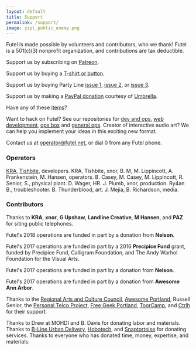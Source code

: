 ```yaml
---
layout: default
title: Support
permalink: /support/
image: yipl_public_enemy.png
---
```


Futel is made possible by volunteers and contributors, who we thank! Futel is a 501(c)(3) nonprofit organization, and contributions are tax deductible.

Support us by subscribing on [Patreon](http://patreon.com/futel).

Support us by buying a [T-shirt or button](http://futel.spreadshirt.com/).

Support us by buying Party Line [issue 1](https://microcosmpublishing.com/catalog/zines/8068), [issue 2](https://microcosmpublishing.com/catalog/zines/8067), or [issue 3](https://microcosmpublishing.com/catalog/zines/9975).

Support us by making a [PayPal donation](https://www.paypal.com/cgi-bin/webscr?cmd=_s-xclick&hosted_button_id=AQGWRM869XTQJ) courtesy of [Umbrella](https://www.umbrellapdx.org/projects).

Have any of these [items](/wishlist)?

Want to hack on Futel? See our repositories for [dev and ops](https://github.com/kra/futel-installation), [web development](https://github.com/kra/futel.net), [ops box](https://github.com/kra/futel-substation) and [general ops](https://github.com/kra/futel). Creator of interactive audio art? We can help you implement your ideas in this exciting new format.

Contact us at <a href='mailto:operator@futel.net'>operator@futel.net</a>, or dial 0 from any Futel phone.

### Operators

[KRA](https://github.com/kra), [Tishbite](https://github.com/lboom), developers. KRA, Tishbite, xnor, B. M, M. Lippincott, A. Frankenstein, M. Hansen, operators. B. Casey, M. Casey, M. Lippincott, R. Senior, S., physical plant. D. Wager, HR. J. Plumb, xnor, production. Ry4an B., troubleshooter. B. Thunderblood, art. J. Mejia, B. Richardson, media.

### Contributors

Thanks to **KRA**, **xnor**, **G Upshaw**, **Landline Creative**, **M Hansen**, and **PAZ** for siting public telephones.

Futel's 2018 operations are funded in part by a donation from **Nelson**.

Futel's 2017 operations are funded in part by a 2016 **Precipice Fund** grant, funded by Precipice Fund, Calligram Foundation, and The Andy Warhol Foundation for the Visual Arts.

Futel's 2017 operations are funded in part by a donation from **Nelson**.

Futel's 2017 operations are funded in part by a donation from **Awesome Ann Arbor**.

Thanks to the [Regional Arts and Culture Council](http://racc.org/), [Awesome Portland](http://awesomeportland.org/), Russell Senior, the [Personal Telco Project](https://personaltelco.net), [Free Geek Portland](http://www.freegeek.org/), [ToorCamp](http://toorcamp.toorcon.net/), and [Ctrlh](http://pdxhackerspace.org/) for their support.

Thanks to Drew at MOHDI and B. Davis for donating labor and materials. Thanks to [B-Line Urban Delivery](http://b-linepdx.com/), [Hobotech](http://www.hobotech.org/), and [Snaptortoise](https://snaptortoise.com) for donating services. Thanks to everyone who has donated time, money, expertise, and materials.
